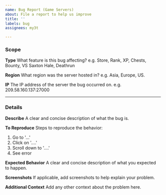 ```yaml
---
name: Bug Report (Game Servers)
about: File a report to help us improve
title: ''
labels: bug
assignees: my3t

---
```


### Scope

**Type**
What feature is this bug affecting?
e.g. Store, Rank, XP, Chests, Bounty, VS Saxton Hale, Deathrun

**Region**
What region was the server hosted in?
e.g. Asia, Europe, US.

**IP**
The IP address of the server the bug occurred on.
e.g. 209.58.160.137:27000

---

### Details

**Describe**
A clear and concise description of what the bug is.

**To Reproduce**
Steps to reproduce the behavior:
1. Go to '...'
2. Click on '....'
3. Scroll down to '....'
4. See error

**Expected Behavior**
A clear and concise description of what you expected to happen.

**Screenshots**
If applicable, add screenshots to help explain your problem.

**Additional Context**
Add any other context about the problem here.
